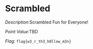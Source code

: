 # Scrambled

*Description*:Scrambled Fun for Everyone! 

*Point Value*:TBD


*Flag*: `flag{w3_r_th3_h0llow_m3n}`

